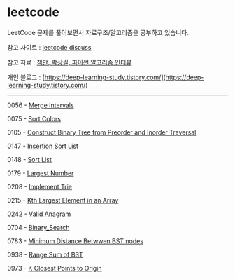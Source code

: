 # leetcode
LeetCode 문제를 풀어보면서 자료구조/알고리즘을 공부하고 있습니다.

참고 사이트 : [leetcode discuss](https://leetcode.com/discuss/interview-question?currentPage=1&orderBy=hot&query=)

참고 자료 : [책만, 박상길, 파이썬 알고리즘 인터뷰](https://www.onlybook.co.kr/entry/algorithm-interview)

개인 블로그 : [https://deep-learning-study.tistory.com/](https://deep-learning-study.tistory.com/)

---

0056 - [Merge Intervals](https://github.com/Seonghoon-Yu/leetcode/blob/master/0056_Merge_Intervals.py)

0075 - [Sort Colors](https://github.com/Seonghoon-Yu/leetcode/blob/master/0075_Sort_Colors.py)

0105 - [Construct Binary Tree from Preorder and Inorder Traversal](https://github.com/Seonghoon-Yu/leetcode/blob/master/0105_Construct_Binary_Tree_from_Preorder_and_Inorder_Traversal.py)

0147 - [Insertion Sort List](https://github.com/Seonghoon-Yu/leetcode/blob/master/0147_Insertion_Sort_List.py)

0148 - [Sort List](https://github.com/Seonghoon-Yu/leetcode/blob/master/0148_Sort_List.py)

0179 - [Largest Number](https://github.com/Seonghoon-Yu/leetcode/blob/master/0179_Largest_Number.py)

0208 - [Implement Trie](https://github.com/Seonghoon-Yu/leetcode/blob/master/0208_Implement_Trie.py)

0215 - [Kth Largest Element in an Array](https://github.com/Seonghoon-Yu/leetcode/blob/master/0215_Kth_Largest_Element_in_an_Array.py)

0242 - [Valid Anagram](https://github.com/Seonghoon-Yu/leetcode/blob/master/0242_Valid_Anagram.py)

0704 - [Binary_Search](https://github.com/Seonghoon-Yu/leetcode/blob/master/0704_Binary_Search.py)

0783 - [Minimum Distance Betwwen BST nodes](https://github.com/Seonghoon-Yu/leetcode/blob/master/0783_minimum_distance_between_bst_nodes.py)

0938 - [Range Sum of BST](https://github.com/Seonghoon-Yu/leetcode/blob/master/0938_range_sum_of_BST.py)

0973 - [K Closest Points to Origin](https://github.com/Seonghoon-Yu/leetcode/commit/51aef2fddfa48fd27c8bdf836f1690bc6bf2b8b8)

